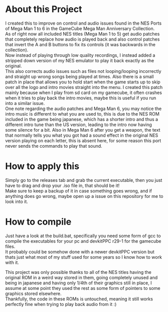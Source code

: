# About this Project  
I created this to improve on control and audio issues found in the NES Ports of Mega Man 1 to 6 in the GameCube Mega Man Anniversary Collection.  
As of right now all included NES titles (Mega Man 1 to 5) get audio patches that completely replace how audio is played back and also control patches that invert the A and B buttons to fix its controls (it was backwards in the collection).  
Now instead of playing through low quality recordings, I instead added a stripped down version of my NES emulator to play it back exactly as the original.  
This also corrects audio issues such as files not looping/looping incorrectly and straight up wrong songs being played at times.   Also there is a small patch in place that allows you to hold start when the game starts up to skip over all the logo and intro movies straight into the menu. I created this patch mainly because when I play from sd card on my gamecube, it often crashes when it tries to play back the intro movies, maybe this is useful if you run into a similar issue.  
One note regarding the audio patches and Mega Man 6, you may notice the intro music is different to what you are used to, this is due to the NES ROM included in the game being japanese, which has a shorter intro and thus a different intro tune than the US version, leading to the intro now having some silence for a bit. Also in Mega Man 6 after you get a weapon, the text that normally tells you what you got had a sound effect in the original NES version playing on each letter, this is absent here, for some reason this port never sends the commands to play that sound.    

# How to apply this  
Simply go to the releases tab and grab the current executable, then you just have to drag and drop your .iso file in, that should be it!  
Make sure to keep a backup of it in case something goes wrong, and if anything does go wrong, maybe open up a issue on this repository for me to look into it.    

# How to compile  
Just have a look at the build.bat, specifically you need some form of gcc to compile the executables for your pc and devkitPPC r29-1 for the gamecube files.  
It probably could be somehow done with a newer devkitPPC version but thats just what most of my stuff used for some years so I know how to work with it.    

This project was only possible thanks to all of the NES titles having the original ROM in a weird way stored in them, going completely unused and being in japanese and having only 1/4th of their graphics still in place, I assume at some point they used the rest as some form of pointers to some graphics stored elsewhere.  
Thankfully, the code in these ROMs is untouched, meaning it still works perfectly fine when trying to play back audio from it :)
